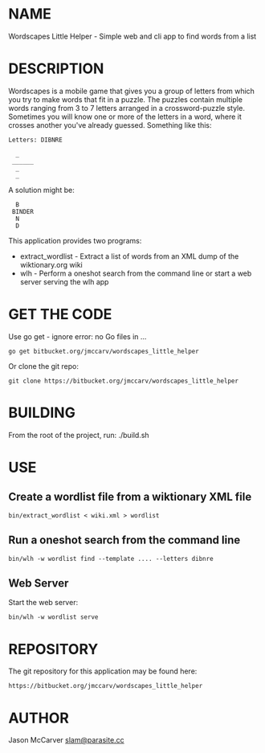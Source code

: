 # NAME

Wordscapes Little Helper - Simple web and cli app to find words from a list

# DESCRIPTION

Wordscapes is a mobile game that gives you a group of letters from which you
try to make words that fit in a puzzle. The puzzles contain multiple words
ranging from 3 to 7 letters arranged in a crossword-puzzle style. Sometimes
you will know one or more of the letters in a word, where it crosses another
you've already guessed. Something like this:

    Letters: DIBNRE

      _
     ______
      _
      _

A solution might be:

      B
     BINDER
      N
      D

This application provides two programs:

- extract_wordlist - Extract a list of words from an XML dump of the wiktionary.org wiki
- wlh - Perform a oneshot search from the command line or start a web server serving the wlh app

# GET THE CODE

Use go get - ignore error: no Go files in ...

    go get bitbucket.org/jmccarv/wordscapes_little_helper

Or clone the git repo:

    git clone https://bitbucket.org/jmccarv/wordscapes_little_helper

# BUILDING

From the root of the project, run:
 ./build.sh


# USE

## Create a wordlist file from a wiktionary XML file

    bin/extract_wordlist < wiki.xml > wordlist

## Run a oneshot search from the command line

    bin/wlh -w wordlist find --template .... --letters dibnre

## Web Server

Start the web server:

    bin/wlh -w wordlist serve

# REPOSITORY

The git repository for this application may be found here:

    https://bitbucket.org/jmccarv/wordscapes_little_helper

# AUTHOR

Jason McCarver <slam@parasite.cc>

